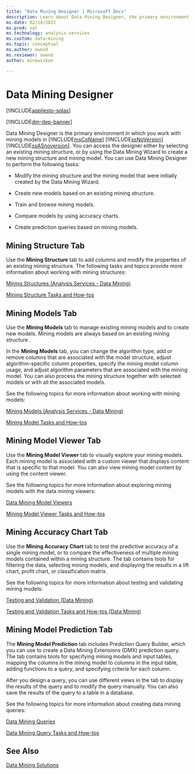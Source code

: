 ```yaml
---
title: "Data Mining Designer | Microsoft Docs"
description: Learn about Data Mining Designer, the primary environment in which you work with mining models in SQL Server Analysis Services.
ms.date: 02/14/2022
ms.prod: sql
ms.technology: analysis-services
ms.custom: data-mining
ms.topic: conceptual
ms.author: owend
ms.reviewer: owend
author: minewiskan

---
```

# Data Mining Designer
[!INCLUDE[appliesto-sqlas](../includes/appliesto-sqlas.md)]

[!INCLUDE[dm-dep-banner](../includes/dm-dep-banner.md)]

  Data Mining Designer is the primary environment in which you work with mining models in [!INCLUDE[msCoName](../includes/msconame-md.md)] [!INCLUDE[ssNoVersion](../includes/ssnoversion-md.md)] [!INCLUDE[ssASnoversion](../includes/ssasnoversion-md.md)]. You can access the designer either by selecting an existing mining structure, or by using the Data Mining Wizard to create a new mining structure and mining model. You can use Data Mining Designer to perform the following tasks:  
  
-   Modify the mining structure and the mining model that were initially created by the Data Mining Wizard.  
  
-   Create new models based on an existing mining structure.  
  
-   Train and browse mining models.  
  
-   Compare models by using accuracy charts.  
  
-   Create prediction queries based on mining models.  
  
## Mining Structure Tab  
 Use the **Mining Structure** tab to add columns and modify the properties of an existing mining structure. The following tasks and topics provide more information about working with mining structures:  
  
 [Mining Structures &#40;Analysis Services - Data Mining&#41;](../../analysis-services/data-mining/mining-structures-analysis-services-data-mining.md)  
  
 [Mining Structure Tasks and How-tos](../../analysis-services/data-mining/mining-structure-tasks-and-how-tos.md)  
  
## Mining Models Tab  
 Use the **Mining Models** tab to manage existing mining models and to create new models. Mining models are always based on an existing mining structure .  
  
 In the **Mining Models** tab, you can change the algorithm type, add or remove columns that are associated with the model structure, adjust algorithm-specific column properties, specify the mining model column usage, and adjust algorithm parameters that are associated with the mining model. You can also process the mining structure together with selected models or with all the associated models.  
  
 See the following topics for more information about working with mining models:  
  
 [Mining Models &#40;Analysis Services - Data Mining&#41;](../../analysis-services/data-mining/mining-models-analysis-services-data-mining.md)  
  
 [Mining Model Tasks and How-tos](../../analysis-services/data-mining/mining-model-tasks-and-how-tos.md)  
  
## Mining Model Viewer Tab  
 Use the **Mining Model Viewer** tab to visually explore your mining models. Each mining model is associated with a custom viewer that displays content that is specific to that model. You can also view mining model content by using the content viewer.  
  
 See the following topics for more information about exploring mining models with the data mining viewers:  
  
 [Data Mining Model Viewers](../../analysis-services/data-mining/data-mining-model-viewers.md)  
  
 [Mining Model Viewer Tasks and How-tos](../../analysis-services/data-mining/mining-model-viewer-tasks-and-how-tos.md)  
  
## Mining Accuracy Chart Tab  
 Use the **Mining Accuracy Chart** tab to test the predictive accuracy of a single mining model, or to compare the effectiveness of multiple mining models contained within a mining structure. The tab contains tools for filtering the data, selecting mining models, and displaying the results in a lift chart, profit chart, or classification matrix.  
  
 See the following topics for more information about testing and validating mining models:  
  
 [Testing and Validation &#40;Data Mining&#41;](../../analysis-services/data-mining/testing-and-validation-data-mining.md)  
  
 [Testing and Validation Tasks and How-tos &#40;Data Mining&#41;](../../analysis-services/data-mining/testing-and-validation-tasks-and-how-tos-data-mining.md)  
  
## Mining Model Prediction Tab  
 The **Mining Model Prediction** tab includes Prediction Query Builder, which you can use to create a Data Mining Extensions (DMX) prediction query. The tab contains tools for specifying mining models and input tables, mapping the columns in the mining model to columns in the input table, adding functions to a query, and specifying criteria for each column.  
  
 After you design a query, you can use different views in the tab to display the results of the query and to modify the query manually. You can also save the results of the query to a table in a database.  
  
 See the following topics for more information about creating data mining queries:  
  
 [Data Mining Queries](../../analysis-services/data-mining/data-mining-queries.md)  
  
 [Data Mining Query Tasks and How-tos](../../analysis-services/data-mining/data-mining-query-tasks-and-how-tos.md)  
  
## See Also  
 [Data Mining Solutions](../../analysis-services/data-mining/data-mining-solutions.md)  
  
  
